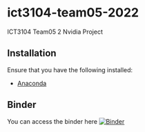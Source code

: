 # ict3104-team05-2022
ICT3104 Team05 2
Nvidia Project

## Installation
Ensure that you have the following installed:
- [Anaconda](https://www.anaconda.com/products/distribution)

## Binder
You can access the binder here
[![Binder](https://mybinder.org/badge_logo.svg)](https://mybinder.org/v2/gh/ict3104-team05-2022/ict3104-team05-2022/dev?labpath=ICT3104%20Jupyter%20Notebook.ipynb)
